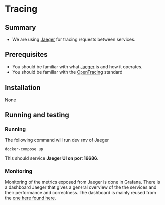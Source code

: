 
# Tracing

## Summary

- We are using [Jaeger](https://www.jaegertracing.io/) for tracing requests between services.

## Prerequisites

- You should be familiar with what [Jaeger](https://www.jaegertracing.io/) is and how it operates.
- You should be familiar with the [OpenTracing](https://opentracing.io/) standard

## Installation

None

## Running and testing

### Running

The following command will run dev env of Jaeger

```Bash
docker-compose up
```

This should service **Jaeger UI on port 16686**.

### Monitoring

Monitoring of the metrics exposed from Jaeger is done in Grafana. There is a dashboard Jaeger that gives a general overview of the the services and their performance and correctness.
The dashboard is mainly reused from the [one here found here](https://github.com/jaegertracing/jaeger/blob/master/monitoring/jaeger-mixin/README.md).
